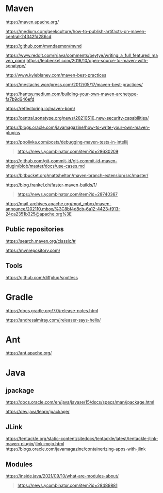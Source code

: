 # Maven
https://maven.apache.org/

https://medium.com/geekculture/how-to-publish-artifacts-on-maven-central-24342fd286cd

https://github.com/mvndaemon/mvnd

https://www.reddit.com/r/java/comments/beytye/writing_a_full_featured_maven_pom/
https://leobenkel.com/2019/10/open-source-to-maven-with-sonatype/

http://www.kyleblaney.com/maven-best-practices

https://mestachs.wordpress.com/2012/05/17/maven-best-practices/

https://hantsy.medium.com/building-your-own-maven-archetype-fa7b9d646efd

https://reflectoring.io/maven-bom/

https://central.sonatype.org/news/20210510_new-security-capabilities/

https://blogs.oracle.com/javamagazine/how-to-write-your-own-maven-plugins

https://ppolivka.com/posts/debugging-maven-tests-in-intellij
> https://news.ycombinator.com/item?id=28630209

https://github.com/git-commit-id/git-commit-id-maven-plugin/blob/master/docs/use-cases.md

https://bitbucket.org/mattshelton/maven-branch-extension/src/master/

https://blog.frankel.ch/faster-maven-builds/1/
> https://news.ycombinator.com/item?id=28740367

https://mail-archives.apache.org/mod_mbox/maven-announce/202110.mbox/%3C8bf4d8cb-6a12-4423-f913-24ca2351b325@apache.org%3E

## Public repositories
https://search.maven.org/classic/#

https://mvnrepository.com/

## Tools
https://github.com/diffplug/spotless


# Gradle
https://docs.gradle.org/7.0/release-notes.html

https://andresalmiray.com/jreleaser-says-hello/

# Ant
https://ant.apache.org/

# Java
## jpackage
https://docs.oracle.com/en/java/javase/15/docs/specs/man/jpackage.html

https://dev.java/learn/jpackage/

## JLink
https://tentackle.org/static-content/sitedocs/tentackle/latest/tentackle-jlink-maven-plugin/jlink-mojo.html
https://blogs.oracle.com/javamagazine/containerizing-apps-with-jlink

## Modules
https://inside.java/2021/09/10/what-are-modules-about/
> https://news.ycombinator.com/item?id=28489881
